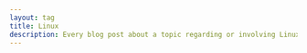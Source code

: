 ```yaml
---
layout: tag
title: Linux
description: Every blog post about a topic regarding or involving Linux and/or a Linux distribution.
---
```

